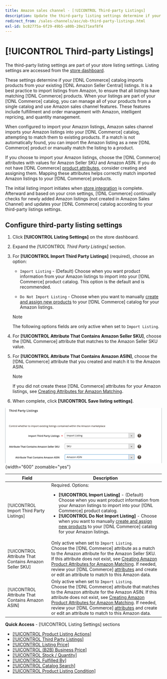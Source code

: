 ```yaml
---
title: Amazon sales channel - [!UICONTROL Third-party Listings]
description: Update the third-party listing settings determine if your Commerce catalog imports products from your existing Amazon Seller Central listings.
redirect_from: /sales-channels/asc/ob-third-party-listings.html
exl-id: bc82775a-6f29-49b5-a80b-20e171eaf8f4
---
```

# [!UICONTROL Third-party Listings]

The third-party listing settings are part of your store listing settings. Listing settings are accessed from the [store dashboard](./amazon-store-dashboard.md).

These settings determine if your [!DNL Commerce] catalog imports products from your existing [!DNL Amazon Seller Central] listings. It is a best practice to import listings from Amazon, to ensure that all listings have matching [!DNL Commerce] products. When your listings are part of your [!DNL Commerce] catalog, you can manage all of your products from a single catalog and use Amazon sales channel features. These features include fulfillment and order management with Amazon, intelligent repricing, and quantity management.

When configured to import your Amazon listings, Amazon sales channel imports your Amazon listings into your [!DNL Commerce] catalog, attempting to match them to existing products. If a match is not automatically found, you can import the Amazon listing as a new [!DNL Commerce] product or manually match the listing to a product.

If you choose to import your Amazon listings, choose the [!DNL Commerce] attributes with values for Amazon Seller SKU and Amazon ASIN. If you do not have [!DNL Commerce] [product attributes](./ob-creating-magento-attributes.md), consider creating and assigning them. Mapping these attributes helps correctly match imported Amazon listings to your [!DNL Commerce] products.

The initial listing import initiates when [store integration](./store-integration.md) is complete. Afterward and based on your cron settings, [!DNL Commerce] continually checks for newly added Amazon listings (not created in Amazon Sales Channel) and updates your [!DNL Commerce] catalog according to your third-party listings settings.

## Configure third-party listing settings

1. Click **[!UICONTROL Listing Settings]** on the store dashboard.

1. Expand the _[!UICONTROL Third Party Listings]_ section.

1. For **[!UICONTROL Import Third Party Listings]** (required), choose an option:

    - `Import Listing` - (Default) Choose when you want product information from your Amazon listings to import into your [!DNL Commerce] product catalog. This option is the default and is recommended.

    - `Do Not Import Listing` - Choose when you want to manually [create and assign new products](https://experienceleague.adobe.com/docs/commerce-admin/catalog/products/products-list.html) to your [!DNL Commerce] catalog for your Amazon listings.

   >[!NOTE]
   >The following options fields are only active when set to `Import Listing`.

1. For **[!UICONTROL Attribute That Contains Amazon Seller SKU]**, choose the [!DNL Commerce] attribute that matches to the Amazon Seller SKU value.

1. For **[!UICONTROL Attribute That Contains Amazon ASIN]**, choose the [!DNL Commerce] attribute that you created and match it to the Amazon ASIN.

   >[!NOTE]
   >If you did not create these [!DNL Commerce] attributes for your Amazon listings, see [Creating Attributes for Amazon Matching](./ob-creating-magento-attributes.md).

1. When complete, click **[!UICONTROL Save listing settings]**.

![Third party listings](assets/amazon-third-party-listings.png){width="600" zoomable="yes"}

|Field|Description|
|---|---|
|[!UICONTROL Import Third Party Listings]|Required. Options:<ul><li>**[!UICONTROL Import Listing]** - (Default) Choose when you want product information from your Amazon listings to import into your [!DNL Commerce] product catalog. </li><li>**[!UICONTROL Do Not Import Listing]** - Choose when you want to manually [create and assign new products](https://experienceleague.adobe.com/docs/commerce-admin/catalog/products/products-list.html) to your [!DNL Commerce] catalog for your Amazon listings.</li></ul>|
|[!UICONTROL Attribute That Contains Amazon Seller SKU]|Only active when set to `Import Listing`.<br>Choose the [!DNL Commerce] attribute as a match to the Amazon attribute for the Amazon Seller SKU. If this attribute does not exist, see [Creating Amazon Product Attributes for Amazon Matching](./ob-creating-magento-attributes.md). If needed, review your [!DNL Commerce] [attributes](./managing-attributes.md) and create or edit an attribute to match to this Amazon data.|
|[!UICONTROL Attribute That Contains Amazon ASIN]|Only active when set to `Import Listing`.<br>Choose the [!DNL Commerce] attribute that matches to the Amazon attribute for the Amazon ASIN. If this attribute does not exist, see [Creating Amazon Product Attributes for Amazon Matching](./ob-creating-magento-attributes.md). If needed, review your [!DNL Commerce] [attributes](./managing-attributes.md) and create or edit an attribute to match to this Amazon data.|

**Quick Access** - [!UICONTROL Listing Settings] sections

- [[!UICONTROL Product Listing Actions]](./product-listing-actions.md)
- [[!UICONTROL Third Party Listings]](./third-party-listing-settings.md)
- [[!UICONTROL Listing Price]](./listing-price.md)
- [[!UICONTROL (B2B) Business Price]](./business-pricing.md)
- [[!UICONTROL Stock / Quantity]](./stock-quantity.md)
- [[!UICONTROL Fulfilled By]](./fulfilled-by.md)
- [[!UICONTROL Catalog Search]](./catalog-search.md)
- [[!UICONTROL Product Listing Condition]](./product-listing-condition.md)
